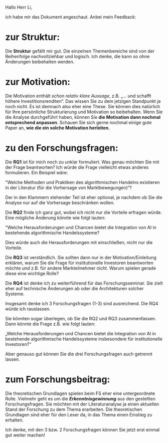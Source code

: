 Hallo Herr Li,

  

ich habe mir das Dokument angeschaut. Anbei mein Feedback:

  

# zur Struktur:

  

Die **Struktur** gefällt mir gut. Die einzelnen Themenbereiche sind von der Reihenfolge nachvollziehbar und logisch. Ich denke, die kann so ohne Änderungen beibehalten werden.

  

# zur Motivation:

  

Die Motivation enthält *schon relativ klare Aussage*, z.B. „... und schafft höhere Investitionsrenditen“. Das wissen Sie zu dem jetzigen Standpunkt ja noch nicht. Es ist demnach also eher eine These. Sie können dies natürlich für Ihre persönliche Strukturierung und Motivation so beibehalten. Wenn Sie die Analyse durchgeführt haben, können Sie **die Motivation dann nochmal entsprechend anpassen**. Schauen Sie sich gerne nochmal einige gute Paper an, **wie die ein solche Motivation herleiten.**

  

# zu den Forschungsfragen:

  

Die **RQ1** ist für mich noch zu unklar formuliert. Was genau möchten Sie mit der Frage beantworten? Ich würde die Frage vielleicht etwas anderes formulieren. Ein Beispiel wäre:

"Welche Methoden und Praktiken des algorithmischen Handelns existieren in der Literatur (für die Vorhersage von Marktbewegungen)“?

  

Der in den Klammern stehender Teil ist eher optional, je nachdem ob Sie die Analyse nur auf die Vorhersage beschränken wollen.

  

Die **RQ2** finde ich ganz gut, wobei ich nicht nur die Vorteile erfragen würde. Eine mögliche Änderung könnte wie folgt lauten:

"Welche Herausforderungen und Chancen bietet die Integration von AI in bestehende algorithmische Handelssysteme?

  

Dies würde auch die Herausforderungen mit einschließen, nicht nur die Vorteile.

  

Die **RQ3** ist verständlich. Sie sollten dann nur in der Motivation/Einleitung erklären, warum Sie die Frage für institutionelle Investoren beantworten möchte und z.B. für andere Markteilnehmer nicht. Warum spielen gerade diese eine wichtige Rolle? 

  

Die **RQ4** ist denke ich zu weiterführend für das Forschungsseminar. Sie zielt eher auf technische Änderungen ab oder die Architekturen solcher Systeme.

  

Insgesamt denke ich 3 Forschungsfragen (1-3) sind ausreichend. Die RQ4 würde ich rauslassen.

  

Sie könnten sogar überlegen, ob Sie die RQ2 und RQ3 zusammenfassen. Dann könnte die Frage z.B. wie folgt lauten:

„Welche Herausforderungen und Chancen bietet die Integration von AI in bestehende algorithmische Handelssysteme insbesondere für institutionelle Investoren?“

  

Aber genauso gut können Sie die drei Forschungsfragen auch getrennt lassen. 

  

# zum Forschungsbeitrag:

  

Die theoretischen Grundlagen spielen beim FS eher eine untergeordnete Rolle. Vielmehr geht es um die ***Erkenntnisgewinnung*** aus den gestellten Forschungsfragen. Sie möchten mit der Literaturanalyse ja einen aktuellen Stand der Forschung zu dem Thema erarbeiten. Die theoretischen Grundlagen sind eher für den Leser da, in das Thema einen Einstieg zu erhalten.

  

Ich denke, mit den 3 bzw. 2 Forschungsfragen können Sie jetzt erst einmal gut weiter machen!